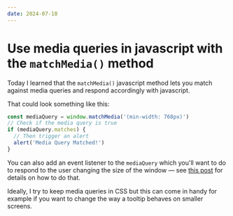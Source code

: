 ```yaml
---
date: 2024-07-10
---
```


# Use media queries in javascript with the `matchMedia()` method

Today I learned that the `matchMedia()` javascript method lets you match against media queries and respond accordingly with javascript.

That could look something like this:

```js
const mediaQuery = window.matchMedia('(min-width: 768px)')
// Check if the media query is true
if (mediaQuery.matches) {
  // Then trigger an alert
  alert('Media Query Matched!')
}
```
You can also add an event listener to the `mediaQuery` which you'll want to do to respond to the user changing the size of the window — see [this post](https://css-tricks.com/working-with-javascript-media-queries/) for details on how to do that.

Ideally, I try to keep media queries in CSS but this can come in handy for example if you want to change the way a tooltip behaves on smaller screens.

